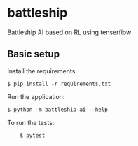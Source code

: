 # battleship

Battleship AI based on RL using tenserflow

## Basic setup

Install the requirements:
```
$ pip install -r requirements.txt
```

Run the application:
```
$ python -m battleship-ai --help
```

To run the tests:
```
    $ pytest
```
